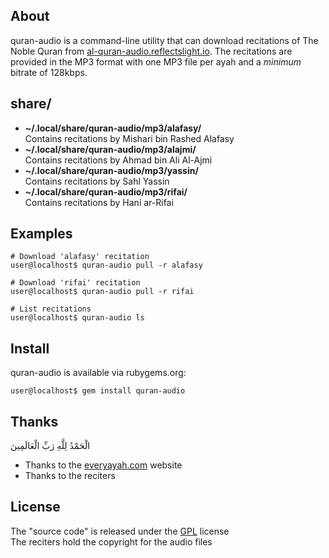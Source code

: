 ## About

quran-audio is a command-line utility that
can download recitations of The Noble Quran from
[al-quran-audio.reflectslight.io](https://al-quran-audio.reflectslight.io).
The recitations are provided in the MP3 format with
one MP3 file per ayah and a *minimum* bitrate of
128kbps.

## share/

* **~/.local/share/quran-audio/mp3/alafasy/** <br>
  Contains recitations by Mishari bin Rashed Alafasy
* **~/.local/share/quran-audio/mp3/alajmi/** <br>
  Contains recitations by Ahmad bin Ali Al-Ajmi
* **~/.local/share/quran-audio/mp3/yassin/** <br>
  Contains recitations by Sahl Yassin
* **~/.local/share/quran-audio/mp3/rifai/** <br>
  Contains recitations by Hani ar-Rifai

## Examples

    # Download 'alafasy' recitation
    user@localhost$ quran-audio pull -r alafasy

    # Download 'rifai' recitation
    user@localhost$ quran-audio pull -r rifai

    # List recitations
    user@localhost$ quran-audio ls

## Install

quran-audio is available via rubygems.org:

    user@localhost$ gem install quran-audio

## Thanks

الْحَمْدُ لِلَّهِ رَبِّ الْعَالَمِينَ


* Thanks to the [everyayah.com](https://everyayah.com) website
* Thanks to the reciters

## License

The "source code" is released under the [GPL](./LICENSE) license
<br>
The reciters hold the copyright for the audio files
